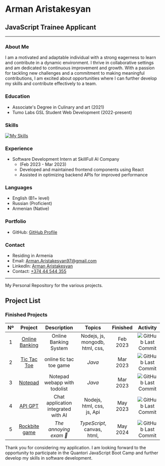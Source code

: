 # Arman Aristakesyan

## JavaScript Trainee Applicant

---

### About Me

I am a motivated and adaptable individual with a strong eagerness to learn and contribute in a dynamic environment. I thrive in collaborative settings and am dedicated to continuous improvement and growth. With a passion for tackling new challenges and a commitment to making meaningful contributions, I am excited about opportunities where I can further develop my skills and contribute effectively to a team.

### Education

- Associate's Degree in Culinary and art (2021)
- Tumo Labs GSL Student Web Development (2022-present)

### Skills
[![My Skills](https://skillicons.dev/icons?i=html,css,javascript,react,typescript,git,github,docker,tailwindcss,nodejs)](https://skillicons.dev)


### Experience

- Software Development Intern at SkillFull AI Company
  - (Feb 2023 - Mar 2023)
  - Developed and maintained frontend components using React
  - Assisted in optimizing backend APIs for improved performance

### Languages

- English (B1+ level)
- Russian (Proficient)
- Armenian (Native)

### Portfolio

- GitHub: [GitHub Profile](https://github.com/orgs/Arman-sProjects/repositories)

### Contact

- Residing in Armenia
- Email: [Arman.Aristakesyan97@gmail.com](mailto:arman.aristakesyan97@gmail.com)
- LinkedIn: [Arman Aristakesyan](https://www.linkedin.com/in/arman-aristakesyan)
- Contact: [+374 44 544 355](tel:+37444544355)

---
My Personal Repository for the various projects.

## Project List

### Finished Projects

|  Nº  | Project | Description | Topics | Finished | Activity |
| :--: | :-----: | :---------: | :----: | :------: | :------: |
| 1 | [Online Banking](https://github.com/Arman-sProjects/tumolabs_3_project_arman_aristakesyan) | Online Banking System | Nodejs, js, mongodb, html, css,  | Feb 2023 | ![GitHub Last Commit](https://img.shields.io/github/last-commit/Arman-sProjects/tumolabs_3_project_arman_aristakesyan/test) |
| 2 | [Tic Tac Toe](https://github.com/Arman-sProjects/JAVA_Project_Tic_Tac_Toe) | online tic tac toe game | *Java* | Mar 2023 | ![GitHub Last Commit](https://img.shields.io/github/last-commit/Arman-sProjects/JAVA_Project_Tic_Tac_Toe/main) |
| 3 | [Notepad](https://github.com/Arman-sProjects/JAVA_Project_Notepad) | Notepad webapp with todolist | *Java*  | Mar 2023 | ![GitHub Last Commit](https://img.shields.io/github/last-commit/Arman-sProjects/JAVA_Project_Notepad/main) |
| 4 | [API GPT](https://github.com/Arman-sProjects/API____GPT) | Chat application integrated with AI | Nodejs, html, css, js, Api | May 2023 | ![GitHub Last Commit](https://img.shields.io/github/last-commit/Arman-sProjects/API____GPT/main) |
| 5 | [Rockbite game](https://github.com/Arman-sProjects/Rockbite_game) | *The annoying exam 👹* | *TypeScript*, canvas, html, | May 2024 | ![GitHub Last Commit](https://img.shields.io/github/last-commit/Arman-sProjects/Rockbite_game/main) |



Thank you for considering my application. I am looking forward to the opportunity to participate in the Quantori JavaScript Boot Camp and further develop my skills in software development.
